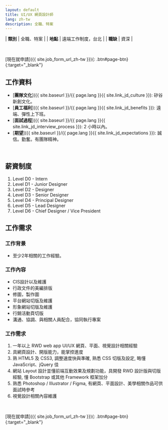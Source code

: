 ```yaml
---
layout: default
title: UI/UX 網頁設計師
lang: zh-tw
description: 全職、特案
---
```




| **類別** | 全職、特案 |
| **地點** | 遠端工作制度，台北 |
| **職缺** | 資深 |

<br>

[現在就申請]({{ site.job_form_url_zh-tw }}){: .btn#page-btn}{:target="_blank"}

## 工作資料
- [**團隊文化**]({{ site.baseurl }}/{{ page.lang }}{{ site.link_jd_culture }}): 矽谷新創文化。
- [**員工福利**]({{ site.baseurl }}/{{ page.lang }}{{ site.link_jd_benefits }}): 遠端、彈性上下班。
- [**面試過程**]({{ site.baseurl }}/{{ page.lang }}{{ site.link_jd_interview_process }}): 2 小時以內。
- [**期望**]({{ site.baseurl }}/{{ page.lang }}{{ site.link_jd_expectations }}): 誠信。勤奮。有團隊精神。

<br>

## 薪資制度

1. Level D0 - Intern
1. Level D1 - Junior Designer
1. Level D2 - Designer
1. Level D3 - Senior Designer
1. Level D4 - Principal Designer
1. Level D5 - Lead Designer
1. Level D6 - Chief Designer / Vice President

## 工作需求

### 工作背景
- 至少2年相關的工作經驗。

### 工作內容
- CIS設計以及維護
- 行政文件的美編排版
- 修圖，製作圖
- 平台網站切版及維護
- 形象網站切版及維護
- 行銷活動頁切版
- 溝通、協調、與相關人員配合，協同執行專案

### 工作需求
1. 一年以上 RWD web app UI/UX 網頁、平面、視覺設計相關經驗
2. 具網頁設計、開版能力，能掌控進度
3. 熟 HTML5 及 CSS3, 調整速度快與準確, 熟悉 CSS 切版及設定, 略懂 JavaScript、jQuery 佳
4. 網站 Layout 設計並懂前端互動效果及規劃功能，具開發 RWD 設計版與切版經驗,
懂 Bootstrap 或其他 Framework 框架加分
5. 熟悉 Photoshop / Illustrator / Figma, 有網頁、平面設計、美學相關作品可供面試時參考
6. 視覺設計相關內容維護

<br>

[現在就申請]({{ site.job_form_url_zh-tw }}){: .btn#page-btn}{:target="_blank"}

<br>

